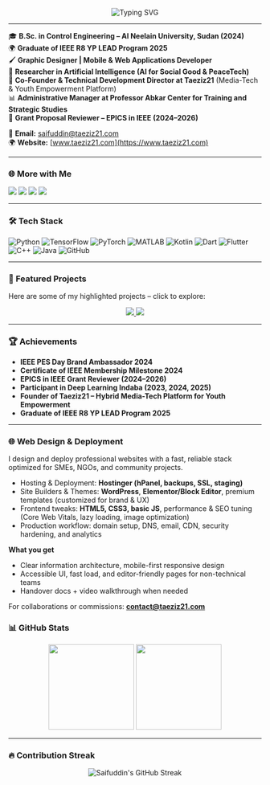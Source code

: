 <p align="center">
  <img src="https://readme-typing-svg.herokuapp.com?font=Fira+Code&weight=600&size=25&pause=1000&color=2F81F7&center=true&vCenter=true&width=800&lines=Welcome+to+Saifuddin+Ahmed's+GitHub!;Control+Engineer+%7C+AI+Researcher+%7C+Tech+Leader;Founder+of+Taeziz21+%7C+IEEE+YP+LEAD+2025+Graduate;AI+for+Social+Good+%7C+PeaceTech+%7C+Youth+Empowerment" alt="Typing SVG" />
</p>

---

🎓 **B.Sc. in Control Engineering – Al Neelain University, Sudan (2024)**  
🌍 **Graduate of IEEE R8 YP LEAD Program 2025**  
🖌️ **Graphic Designer | Mobile & Web Applications Developer**  
🤖 **Researcher in Artificial Intelligence (AI for Social Good & PeaceTech)**  
🚀 **Co-Founder & Technical Development Director at Taeziz21** (Media-Tech & Youth Empowerment Platform)  
📊 **Administrative Manager at Professor Abkar Center for Training and Strategic Studies**  
📝 **Grant Proposal Reviewer – EPICS in IEEE (2024–2026)**  

📧 **Email:** saifuddin@taeziz21.com  
🌍 **Website:** [www.taeziz21.com](https://www.taeziz21.com)  

---

### 🌐 More with Me
<a href="https://www.linkedin.com/in/Saifuddin2ahmed" target="_blank"><img src="https://img.shields.io/badge/LinkedIn-0A66C2?style=for-the-badge&logo=Linkedin&logoColor=white"/></a>
<a href="https://www.facebook.com/Saifuddin2Ahmed" target="_blank"><img src="https://img.shields.io/badge/Facebook-1877F2?style=for-the-badge&logo=Facebook&logoColor=white"/></a>
<a href="https://ieee-collabratec.ieee.org/app/p/SaifuddinAhmed" target="_blank"><img src="https://img.shields.io/badge/IEEE-00629B?style=for-the-badge&logo=ieee&logoColor=white"/></a>
<a href="https://www.twitter.com/Saifuddin1Ahmed" target="_blank"><img src="https://img.shields.io/badge/Twitter-1DA1F2?style=for-the-badge&logo=Twitter&logoColor=white"/></a>  

---

### 🛠 Tech Stack
![Python](https://img.shields.io/badge/Python-14354C?style=flat&logo=python&logoColor=white)
![TensorFlow](https://img.shields.io/badge/TensorFlow-FF6F00?style=flat&logo=TensorFlow&logoColor=white)
![PyTorch](https://img.shields.io/badge/PyTorch-EE4C2C?style=flat&logo=PyTorch&logoColor=white)
![MATLAB](https://img.shields.io/badge/MATLAB-FF8000?style=flat&logo=Mathworks)
![Kotlin](https://img.shields.io/badge/Kotlin-0095D5?style=flat&logo=Kotlin&logoColor=white)
![Dart](https://img.shields.io/badge/Dart-0175C2?style=flat&logo=Dart&logoColor=white)
![Flutter](https://img.shields.io/badge/Flutter-02569B?style=flat&logo=Flutter&logoColor=white)
![C++](https://img.shields.io/badge/C++-00599C?style=flat&logo=C%2B%2B&logoColor=white)
![Java](https://img.shields.io/badge/Java-007396?style=flat&logo=java&logoColor=white)
![GitHub](https://img.shields.io/badge/GitHub-181717?style=flat&logo=github&logoColor=white)

---

### 🚀 Featured Projects
Here are some of my highlighted projects – click to explore:

<p align="center">
  <a href="https://github.com/Saifuddin2Ahmed/Positive-Youth">
    <img src="https://github-readme-stats.vercel.app/api/pin/?username=Saifuddin2Ahmed&repo=Positive-Youth&theme=radical" />
  </a>
  <a href="https://github.com/Saifuddin2Ahmed/ishraqa_yawmeya">
    <img src="https://github-readme-stats.vercel.app/api/pin/?username=Saifuddin2Ahmed&repo=ishraqa_yawmeya&theme=radical" />
  </a>
</p>

<!-- Uncomment these two cards AFTER you create the repos with the EXACT names -->
<!--
<p align="center">
  <a href="https://github.com/Saifuddin2Ahmed/AI-for-Peacebuilding">
    <img src="https://github-readme-stats.vercel.app/api/pin/?username=Saifuddin2Ahmed&repo=AI-for-Peacebuilding&theme=radical" />
  </a>
  <a href="https://github.com/Saifuddin2Ahmed/Control-Systems-Simulation">
    <img src="https://github-readme-stats.vercel.app/api/pin/?username=Saifuddin2Ahmed&repo=Control-Systems-Simulation&theme=radical" />
  </a>
</p>
-->

---

### 🏆 Achievements
- **IEEE PES Day Brand Ambassador 2024**  
- **Certificate of IEEE Membership Milestone 2024**  
- **EPICS in IEEE Grant Reviewer (2024–2026)**  
- **Participant in Deep Learning Indaba (2023, 2024, 2025)**  
- **Founder of Taeziz21 – Hybrid Media-Tech Platform for Youth Empowerment**  
- **Graduate of IEEE R8 YP LEAD Program 2025**  

---
### 🌐 Web Design & Deployment
I design and deploy professional websites with a fast, reliable stack optimized for SMEs, NGOs, and community projects.

- Hosting & Deployment: **Hostinger (hPanel, backups, SSL, staging)**  
- Site Builders & Themes: **WordPress**, **Elementor/Block Editor**, premium templates (customized for brand & UX)  
- Frontend tweaks: **HTML5, CSS3, basic JS**, performance & SEO tuning (Core Web Vitals, lazy loading, image optimization)  
- Production workflow: domain setup, DNS, email, CDN, security hardening, and analytics

**What you get**
- Clear information architecture, mobile-first responsive design  
- Accessible UI, fast load, and editor-friendly pages for non-technical teams  
- Handover docs + video walkthrough when needed

For collaborations or commissions: **contact@taeziz21.com**


### 📊 GitHub Stats
<p align="center">
  <img src="https://github-readme-stats.vercel.app/api?username=Saifuddin2Ahmed&show_icons=true&theme=radical&count_private=true" height="170"/>
  <img src="https://github-readme-stats.vercel.app/api/top-langs/?username=Saifuddin2Ahmed&layout=compact&theme=radical" height="170"/>
</p>

---

### 🔥 Contribution Streak
<p align="center">
  <img src="https://github-readme-streak-stats.herokuapp.com/?user=Saifuddin2Ahmed&theme=radical" alt="Saifuddin's GitHub Streak"/>
</p>
